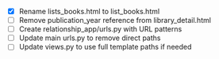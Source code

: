 - [x] Rename lists_books.html to list_books.html
- [ ] Remove publication_year reference from library_detail.html
- [ ] Create relationship_app/urls.py with URL patterns
- [ ] Update main urls.py to remove direct paths
- [ ] Update views.py to use full template paths if needed
